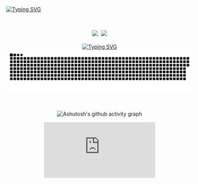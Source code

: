 <br><br>
<a href="https://git.io/typing-svg"><img src="https://readme-typing-svg.demolab.com?font=Fira+Code&weight=200&size=100&pause=1000&color=3986FF&center=true&vCenter=true&random=false&width=2000&height=100&lines=Hi+there!++%5C(%40%5E0%5E%40)%2F;console.log(%22Hello+world!%22)" alt="Typing SVG" /></a>
<br><br><br>
<div align="center">
  <img height="140px" src="https://github-readme-stats-git-masterrstaa-rickstaa.vercel.app/api?username=whateverzpy&hide_title=true&hide_border=true&show_icons=true&include_all_commits=true&line_height=21text_color=000&icon_color=000&bg_color=0,ea6161,ffc64d,fffc4d,52fa5a&theme=graywhite" />&nbsp;&nbsp;<img height="140px" src="https://github-readme-stats-git-masterrstaa-rickstaa.vercel.app/api/top-langs/?username=whateverzpy&hide_title=true&hide_border=true&langs_count=6&text_color=000&icon_color=fff&bg_color=0,52fa5a,4dfcff,c64dff&theme=graywhite" />
  <br><br>
  <a href="https://git.io/typing-svg"><img src="https://readme-typing-svg.demolab.com?font=Fira+Code&weight=200&size=50&pause=1000&color=3986FF&center=true&vCenter=true&random=false&width=2000&height=100&lines=Here+are+my+contributions..." alt="Typing SVG" /></a>
  <picture>
    <source media="(prefers-color-scheme: dark)" srcset="https://github.com/whateverzpy/whateverzpy/blob/output/github-snake-dark.svg" />
    <source media="(prefers-color-scheme: light)" srcset="https://github.com/whateverzpy/whateverzpy/blob/output/github-snake.svg" />
    <img alt="github-snake" src="https://github.com/whateverzpy/whateverzpy/blob/output/github-snake.svg" />
  </picture>
  <br><br><br><br>
  <picture>
    <source media="(prefers-color-scheme: dark)" 
          srcset="https://github-readme-activity-graph.vercel.app/graph?username=whateverzpy&theme=rogue" />
    <source media="(prefers-color-scheme: light)" 
          srcset="https://github-readme-activity-graph.vercel.app/graph?username=whateverzpy" />
    <!-- 默认图片 -->
    <img alt="Ashutosh's github activity graph" 
       src="https://github-readme-activity-graph.vercel.app/graph?username=whateverzpy&theme=rogue" 
       width="860px"/>
  </picture>
  <figure><embed src="https://wakatime.com/share/@9cab2c86-842c-47ce-a96e-058ec248b05e/e3d9153f-83ae-4ae7-8557-11a8362d8bdd.svg"></embed></figure>
</div>



<!--
**whateverzpy/whateverzpy** is a ✨ _special_ ✨ repository because its `README.md` (this file) appears on your GitHub profile.

Here are some ideas to get you started:

- 🔭 I’m currently working on ...
- 🌱 I’m currently learning ...
- 👯 I’m looking to collaborate on ...
- 🤔 I’m looking for help with ...
- 💬 Ask me about ...
- 📫 How to reach me: ...
- 😄 Pronouns: ...
- ⚡ Fun fact: ...
-->
